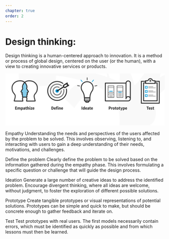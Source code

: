 ```yaml
---
chapter: true
order: 2
---
```


<a id="Design_thinking"></a>

# **Design thinking:**

Design thinking is a human-centered approach to innovation. It is a method or process of global design, centered on the user (or the human), with a view to creating innovative services or products.

![design_thinking](./assets/img/design_thinking.png)

Empathy
Understanding the needs and perspectives of the users affected by the problem to be solved. This involves observing, listening to, and interacting with users to gain a deep understanding of their needs, motivations, and challenges.

Define the problem
Clearly define the problem to be solved based on the information gathered during the empathy phase. This involves formulating a specific question or challenge that will guide the design process.

Ideation
Generate a large number of creative ideas to address the identified problem. Encourage divergent thinking, where all ideas are welcome, without judgment, to foster the exploration of different possible solutions.

Prototype
Create tangible prototypes or visual representations of potential solutions. Prototypes can be simple and quick to make, but should be concrete enough to gather feedback and iterate on.

Test
Test prototypes with real users. The first models necessarily contain errors, which must be identified as quickly as possible and from which lessons must then be learned.
